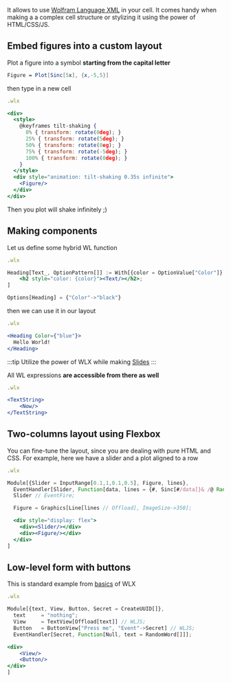 It allows to use [Wolfram Language XML](../../../wlx/basics.md) in your cell. It comes handy when making a a complex cell structure or stylizing it using the power of HTML/CSS/JS.

## Embed figures into a custom layout
Plot a figure into a symbol __starting from the capital letter__

```mathematica
Figure = Plot[Sinc[5x], {x,-5,5}]
```

then type in a new cell

```jsx
.wlx

<div>
  <style>
    @keyframes tilt-shaking {
      0% { transform: rotate(0deg); }
      25% { transform: rotate(5deg); }
      50% { transform: rotate(0eg); }
      75% { transform: rotate(-5deg); }
      100% { transform: rotate(0deg); }
    }
  </style>
  <div style="animation: tilt-shaking 0.35s infinite">
    <Figure/>
  </div>
</div>
```

Then you plot will shake infinitely ;)

## Making components
Let us define some hybrid WL function

```jsx
.wlx

Heading[Text_, OptionPattern[]] := With[{color = OptionValue["Color"]},
	<h2 style="color: {color}"><Text/></h2>;
]

Options[Heading] = {"Color"->"black"}
```

then we can use it in our layout

```jsx
.wlx

<Heading Color={"blue"}>
  Hello World!
</Heading>
```

:::tip
Utilize the power of WLX while making [Slides](Slides.md) 
:::

All WL expressions __are accessible from there as well__

```jsx
.wlx

<TextString>
	<Now/>
</TextString>
```

## Two-columns layout using Flexbox
You can fine-tune the layout, since you are dealing with pure HTML and CSS. For example, here we have a slider and a plot aligned to a row

```jsx
.wlx

Module[{Slider = InputRange[0.1,1,0.1,0.5], Figure, lines},
  EventHandler[Slider, Function[data, lines = {#, Sinc[#/data]}& /@ Range[-5,5,0.1]]];
  Slider // EventFire;

  Figure = Graphics[Line[lines // Offload], ImageSize->350];

  <div style="display: flex">
    <div><Slider/></div>
    <div><Figure/></div>
  </div>
]
```


## Low-level form with buttons
This is standard example from [basics](../../../wlx/basics.md) of WLX

```jsx
.wlx

Module[{text, View, Button, Secret = CreateUUID[]},
  text     = "nothing";
  View     = TextView[Offload[text]] // WLJS;
  Button   = ButtonView["Press me", "Event"->Secret] // WLJS; 
  EventHandler[Secret, Function[Null, text = RandomWord[]]];

<div>
    <View/>
    <Button/>
</div>    
]
```
